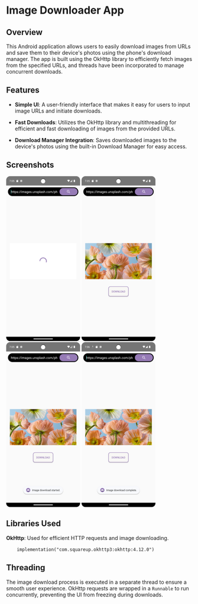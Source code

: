 # Image Downloader App

## Overview

This Android application allows users to easily download images from URLs and save them to their device's photos using the phone's download manager. The app is built using the OkHttp library to efficiently fetch images from the specified URLs, and threads have been incorporated to manage concurrent downloads.

## Features

- **Simple UI**: A user-friendly interface that makes it easy for users to input image URLs and initiate downloads.

- **Fast Downloads**: Utilizes the OkHttp library and multithreading for efficient and fast downloading of images from the provided URLs.

- **Download Manager Integration**: Saves downloaded images to the device's photos using the built-in Download Manager for easy access.

## Screenshots
<img src="app/src/main/res/drawable/screenshot01.png" width="200" /> <img src="app/src/main/res/drawable/screenshot02.png" width="200" /> <img src="app/src/main/res/drawable/screenshot03.png" width="200" /> <img src="app/src/main/res/drawable/screenshot04.png" width="200" />

## Libraries Used
**OkHttp**: Used for efficient HTTP requests and image downloading.

```
    implementation("com.squareup.okhttp3:okhttp:4.12.0")
```

  
## Threading

The image download process is executed in a separate thread to ensure a smooth user experience. OkHttp requests are wrapped in a `Runnable` to run concurrently, preventing the UI from freezing during downloads.
